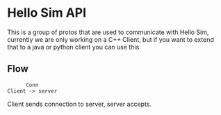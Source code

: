 # Hello Sim API

This is a group of protos that are used to communicate with Hello Sim, currently we are only working on a C++ Client, but if you want to extend that to a java or python client you can use this

## Flow
```
      Conn
Client -> server
```

Client sends connection to server, server accepts.
